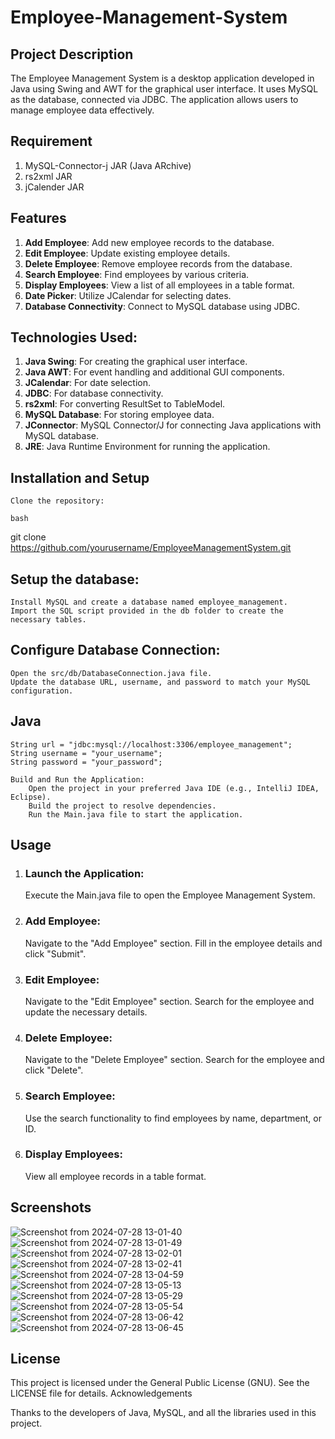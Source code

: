 # Employee-Management-System

## Project Description

The Employee Management System is a desktop application developed in Java using Swing and AWT for the graphical user interface. It uses MySQL as the database, connected via JDBC. The application allows users to manage employee data effectively.

## Requirement 
1) MySQL-Connector-j JAR (Java ARchive)
2) rs2xml JAR
3) jCalender JAR

## Features

 1) **Add Employee**: Add new employee records to the database.
 2) **Edit Employee**: Update existing employee details.
 3) **Delete Employee**: Remove employee records from the database.
 4) **Search Employee**: Find employees by various criteria.
 5) **Display Employees**: View a list of all employees in a table format.
 6) **Date Picker**: Utilize JCalendar for selecting dates.
 7) **Database Connectivity**: Connect to MySQL database using JDBC.

## Technologies Used:

1) **Java Swing**: For creating the graphical user interface.
2) **Java AWT**: For event handling and additional GUI components.
3) **JCalendar**: For date selection.
4) **JDBC**: For database connectivity.
5) **rs2xml**: For converting ResultSet to TableModel.
6) **MySQL Database**: For storing employee data.
7) **JConnector**: MySQL Connector/J for connecting Java applications with MySQL database.
8) **JRE**: Java Runtime Environment for running the application.

## Installation and Setup

    Clone the repository:

    bash

git clone https://github.com/yourusername/EmployeeManagementSystem.git

## Setup the database:

    Install MySQL and create a database named employee_management.
    Import the SQL script provided in the db folder to create the necessary tables.

## Configure Database Connection:

    Open the src/db/DatabaseConnection.java file.
    Update the database URL, username, and password to match your MySQL configuration.

## Java

    String url = "jdbc:mysql://localhost:3306/employee_management";
    String username = "your_username";
    String password = "your_password";

    Build and Run the Application:
        Open the project in your preferred Java IDE (e.g., IntelliJ IDEA, Eclipse).
        Build the project to resolve dependencies.
        Run the Main.java file to start the application.

## Usage

1) ### Launch the Application:
    Execute the Main.java file to open the Employee Management System.
2) ### Add Employee:
   Navigate to the "Add Employee" section.
   Fill in the employee details and click "Submit".
3) ### Edit Employee:
   Navigate to the "Edit Employee" section.
   Search for the employee and update the necessary details.
4) ### Delete Employee:
   Navigate to the "Delete Employee" section.
   Search for the employee and click "Delete".
5) ### Search Employee:
   Use the search functionality to find employees by name, department, or ID.
6) ### Display Employees:
   View all employee records in a table format.

## Screenshots

   ![Screenshot from 2024-07-28 13-01-40](https://github.com/user-attachments/assets/43acbc77-f5d9-49ee-8e9c-e1f76b36b346)
   ![Screenshot from 2024-07-28 13-01-49](https://github.com/user-attachments/assets/74298293-930d-4c47-8213-0ee1d1dc600b)
   ![Screenshot from 2024-07-28 13-02-01](https://github.com/user-attachments/assets/dd94378a-b9b6-4ffc-a135-688ac6d5aa59)
   ![Screenshot from 2024-07-28 13-02-41](https://github.com/user-attachments/assets/2f09cf30-df37-48d5-a45a-f2e853d74301)
   ![Screenshot from 2024-07-28 13-04-59](https://github.com/user-attachments/assets/06ade747-c33f-40ba-a509-2b246a56c708)
   ![Screenshot from 2024-07-28 13-05-13](https://github.com/user-attachments/assets/489ece33-dc45-410d-8a73-85cff059b590)
   ![Screenshot from 2024-07-28 13-05-29](https://github.com/user-attachments/assets/9e0c2231-f6ea-4217-8ddf-e14f897bf528)
   ![Screenshot from 2024-07-28 13-05-54](https://github.com/user-attachments/assets/97a360f9-12db-49f0-b5b9-1d22cf644caf)
   ![Screenshot from 2024-07-28 13-06-42](https://github.com/user-attachments/assets/82988db0-72a0-4316-b752-af367b103128)
   ![Screenshot from 2024-07-28 13-06-45](https://github.com/user-attachments/assets/f4e219ae-82a0-46bf-a8a7-5215aed597ad)

    

## License

This project is licensed under the General Public License (GNU). See the LICENSE file for details.
Acknowledgements

Thanks to the developers of Java, MySQL, and all the libraries used in this project.
